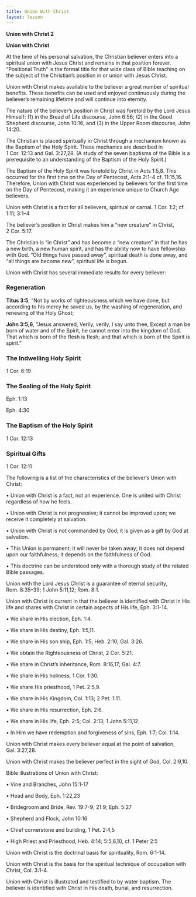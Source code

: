 ```yaml
---
title: Union With Christ
layout: lesson
---
```



**Union with Christ 2**

**Union with Christ**

At the time of his personal salvation, the Christian believer enters
into a spiritual union with Jesus Christ and remains in that position
forever. “Positional Truth” is the formal title for that wide class of
Bible teaching on the subject of the Christian’s position in or union
with Jesus Christ.

Union with Christ makes available to the believer a great number of
spiritual benefits. These benefits can be used and enjoyed continuously
during the believer’s remaining lifetime and will continue into
eternity.

The nature of the believer’s position in Christ was foretold by the Lord
Jesus Himself: (1) in the Bread of Life discourse, John 6:56; (2) in the
Good Shepherd discourse, John 10:16; and (3) in the Upper Room
discourse, John 14:20.

The Christian is placed spiritually in Christ through a mechanism known
as the Baptism of the Holy Spirit. These mechanics are described in
1 Cor. 12:13 and Gal. 3:27,28. (A study of the seven baptisms of the
Bible is a prerequisite to an understanding of the Baptism of the Holy
Spirit.)

The Baptism of the Holy Spirit was foretold by Christ in Acts 1:5,8.
This occurred for the first time on the Day of Pentecost, Acts 2:1–4 cf.
11:15,16. Therefore, Union with Christ was experienced by believers for
the first time on the Day of Pentecost, making it an experience unique
to Church Age believers.

Union with Christ is a fact for all believers, spiritual or carnal. 1
Cor. 1:2; cf. 1:11; 3:1–4

The believer’s position in Christ makes him a “new creature” in Christ,
2 Cor. 5:17.

The Christian is “in Christ” and has become a “new creature” in that he
has a new birth, a new human spirit, and has the ability now to have
fellowship with God. “Old things have passed away”, spiritual death is
done away, and “all things are become new”, spiritual life is begun.

Union with Christ has several immediate results for every believer:

### Regeneration

**Titus 3:5**, “Not by works of righteousness which we have done, but
according to his mercy he saved us, by the washing of regeneration, and
renewing of the Holy Ghost;

**John 3:5,6**, “Jesus answered, Verily, verily, I say unto thee, Except
a man be born of water and of the Spirit, he cannot enter into the
kingdom of God. That which is born of the flesh is flesh; and that which
is born of the Spirit is spirit.”

### The Indwelling Holy Spirit

1 Cor. 6:19

### The Sealing of the Holy Spirit

Eph. 1:13

Eph. 4:30

### The Baptism of the Holy Spirit

1 Cor. 12:13

### Spiritual Gifts

1 Cor. 12:11

The following is a list of the characteristics of the believer’s Union
with Christ:

• Union with Christ is a fact, not an experience. One is united with
Christ regardless of how he feels.

• Union with Christ is not progressive; it cannot be improved upon; we
receive it completely at salvation.

• Union with Christ is not commanded by God; it is given as a gift by
God at salvation.

• This Union is permanent; it will never be taken away; it does not
depend upon our faithfulness; it depends on the faithfulness of God.

• This doctrine can be understood only with a thorough study of the
related Bible passages.

Union with the Lord Jesus Christ is a guarantee of eternal security,
Rom. 8:35–39; 1 John 5:11,12; Rom. 8:1.

Union with Christ is current in that the believer is identified with
Christ in His life and shares with Christ in certain aspects of His
life, Eph. 3:1-14.

• We share in His election, Eph. 1:4.

• We share in His destiny, Eph. 1:5,11.

• We share in His son ship, Eph. 1:5; Heb. 2:10; Gal. 3:26.

• We obtain the Righteousness of Christ, 2 Cor. 5:21.

• We share in Christ’s inheritance, Rom. 8:16,17; Gal. 4:7.

• We share in His holiness, 1 Cor. 1:30.

• We share His priesthood, 1 Pet. 2:5,9.

• We share in His Kingdom, Col. 1:13; 2 Pet. 1:11.

• We share in His resurrection, Eph. 2:6.

• We share in His life, Eph. 2:5; Col. 2:13; 1 John 5:11,12.

• In Him we have redemption and forgiveness of sins, Eph. 1:7; Col.
1:14.

Union with Christ makes every believer equal at the point of salvation,
Gal. 3:27,28.

Union with Christ makes the believer perfect in the sight of God, Col.
2:9,10.

Bible illustrations of Union with Christ:

• Vine and Branches, John 15:1-17

• Head and Body, Eph. 1:22,23

• Bridegroom and Bride, Rev. 19:7-9; 21:9; Eph. 5:27

• Shepherd and Flock, John 10:16

• Chief cornerstone and building, 1 Pet. 2:4,5

• High Priest and Priesthood, Heb. 4:14; 5:5,6,10, cf. 1 Peter 2:5

Union with Christ is the doctrinal basis for spirituality, Rom. 6:1-14.

Union with Christ is the basis for the spiritual technique of occupation
with Christ, Col. 3:1-4.

Union with Christ is illustrated and testified to by water baptism. The
believer is identified with Christ in His death, burial, and
resurrection.

